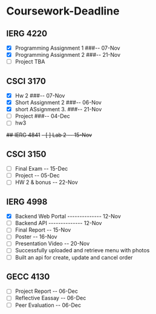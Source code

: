 # Coursework-Deadline

## IERG 4220
- [x] Programming Assignment 1 ###-- 07-Nov
- [x] Programming Assignment 2 ###-- 21-Nov
- [ ] Project TBA

## CSCI 3170
- [x] Hw 2                    ###-- 07-Nov
- [x] Short Assignment 2      ###-- 06-Nov
- [x] short ASsignment 3.     ###-- 21-Nov
- [ ] Project                 ###-- 04-Dec
- [ ] hw3

~~## IERG 4841~~
~~- [ ] Lab 2                   -- 15-Nov~~

## CSCI 3150
- [ ] Final Exam              -- 15-Dec
- [ ] Project                 -- 05-Dec
- [ ] HW 2 & bonus            -- 22-Nov

## IERG 4998
- [x] Backend Web Portal      -------------- 12-Nov
- [ ] Backend API             -------------- 12-Nov
- [ ] Final Report            -- 15-Nov
- [ ] Poster                  -- 16-Nov
- [ ] Presentation Video      -- 20-Nov
- [ ] Successfully uploaded and retrieve menu with photos
- [ ] Built an api for create, update and cancel order

## GECC 4130
- [ ] Project Report          -- 06-Dec
- [ ] Reflective Eassay       -- 06-Dec
- [ ] Peer Evaluation         -- 06-Dec

